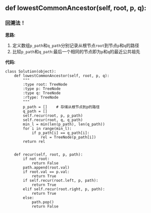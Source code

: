 ## def lowestCommonAncestor(self, root, p, q):
### 回溯法！

**思路:**
1. 定义数组`p_path`和`q_path`分别记录从根节点`root`到节点`p`和`q`的路径
2. 比较`p_path`和`q_path`:最后一个相同的节点即为`p`和`q`的最近公共祖先

**代码:**
```
class Solution(object):
    def lowestCommonAncestor(self, root, p, q):
        """
        :type root: TreeNode
        :type p: TreeNode
        :type q: TreeNode
        :rtype: TreeNode
        """
        p_path = []    # 存储从根节点到p的路径
        q_path = []
        self.recur(root, p, p_path)
        self.recur(root, q, q_path)
        min_l = min(len(p_path), len(q_path))
        for i in range(min_l):
            if p_path[i] == q_path[i]:
                rel = TreeNode(p_path[i])
        return rel


    def recur(self, root, p, path):
        if not root:
            return False
        path.append(root.val)
        if root.val == p.val:
            return True
        if self.recur(root.left, p, path):
            return True
        elif self.recur(root.right, p, path):
            return True
        else:
            path.pop()
            return False
```